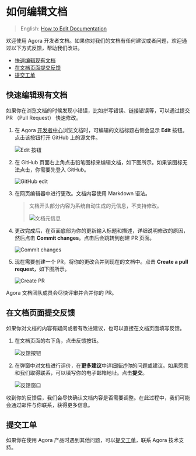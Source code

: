 
# 如何编辑文档

> English: [How to Edit Documentation](README.md)

欢迎使用 Agora 开发者文档。如果你对我们的文档有任何建议或者问题，欢迎通过以下方式反馈，帮助我们改进。

- [快速编辑现有文档](#edit)
- [在文档页面提交反馈](#feedback)
- [提交工单](#ticket)

## <a name="edit"></a>快速编辑现有文档

如果你在浏览文档的时候发现小错误，比如拼写错误、链接错误等，可以通过提交 PR （Pull Request） 快速修改。

1. 在 Agora [开发者中心](http://docs.agora.io/)浏览文档时，可编辑的文档标题右侧会显示 **Edit** 按钮。点击该按钮打开 GitHub 上的源文件。

   ![Edit 按钮](https://web-cdn.agora.io/docs-files/1601456043378)

2. 在 GitHub 页面右上角点击铅笔图标来编辑文档，如下图所示。如果该图标无法点击，你需要先登入 GitHub。

   ![GitHub edit](https://web-cdn.agora.io/docs-files/1601456204569)

3. 在网页编辑器中进行更改。文档内容使用 Markdown 语法。

   > 文档开头部分内容为系统自动生成的元信息，不支持修改。
   >
   > ![文档元信息](https://web-cdn.agora.io/docs-files/1601456219892)

4. 更改完成后，在页面底部为你的更新输入标题和描述，详细说明修改的原因，然后点击 **Commit changes**。点击后会跳转到创建 PR 页面。

   ![Commit changes](https://web-cdn.agora.io/docs-files/1601456230185)

5. 现在需要创建一个 PR，将你的更改合并到现在的文档中。点击 **Create a pull request**，如下图所示。

   ![Create PR](https://web-cdn.agora.io/docs-files/1601456238928)

Agora 文档团队成员会尽快评审并合并你的 PR。

## <a name="feedback"></a>在文档页面提交反馈

如果你对文档的内容有疑问或者有改进建议，也可以直接在文档页面填写反馈。

1. 在文档页面的右下角，点击反馈按钮。

   ![反馈按钮](https://web-cdn.agora.io/docs-files/1601456256173)
   
2. 在弹窗中对文档进行评价，在**更多建议**中详细描述你的问题或建议。如果愿意和我们取得联系，可以填写你的电子邮箱地址。点击**提交**。

   ![反馈窗口](https://web-cdn.agora.io/docs-files/1601456265296)

收到你的反馈后，我们会尽快确认文档内容是否需要调整。在此过程中，我们可能会通过邮件与你联系，获得更多信息。

## <a name="ticket"></a>提交工单

如果你在使用 Agora 产品时遇到其他问题，可以[提交工单](https://agora-ticket.agora.io/)，联系 Agora 技术支持。
